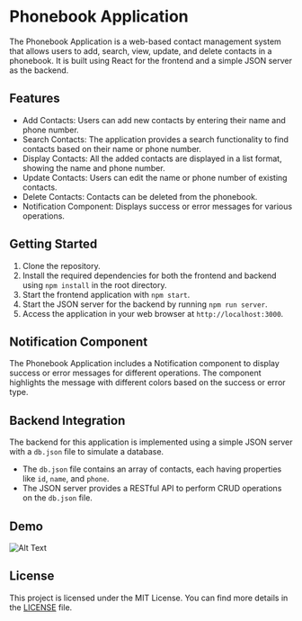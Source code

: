 # Phonebook Application

The Phonebook Application is a web-based contact management system that allows users to add, search, view, update, and delete contacts in a phonebook. It is built using React for the frontend and a simple JSON server as the backend.

## Features

- Add Contacts: Users can add new contacts by entering their name and phone number.
- Search Contacts: The application provides a search functionality to find contacts based on their name or phone number.
- Display Contacts: All the added contacts are displayed in a list format, showing the name and phone number.
- Update Contacts: Users can edit the name or phone number of existing contacts.
- Delete Contacts: Contacts can be deleted from the phonebook.
- Notification Component: Displays success or error messages for various operations.

## Getting Started

1. Clone the repository.
2. Install the required dependencies for both the frontend and backend using `npm install` in the root directory.
3. Start the frontend application with `npm start`.
4. Start the JSON server for the backend by running `npm run server`.
5. Access the application in your web browser at `http://localhost:3000`.

## Notification Component

The Phonebook Application includes a Notification component to display success or error messages for different operations. The component highlights the message with different colors based on the success or error type.

## Backend Integration

The backend for this application is implemented using a simple JSON server with a `db.json` file to simulate a database.

- The `db.json` file contains an array of contacts, each having properties like `id`, `name`, and `phone`.
- The JSON server provides a RESTful API to perform CRUD operations on the `db.json` file.

## Demo

![Alt Text](https://media.giphy.com/media/v1.Y2lkPTc5MGI3NjExeXhxamFmdGlzOThsYWR0aG9nNWFzOTY1NTUwb2l3Z3I4Zmhicjh3ZCZlcD12MV9pbnRlcm5hbF9naWZfYnlfaWQmY3Q9Zw/6Fept60hVrNCc5FrSd/giphy.gif)

## License

This project is licensed under the MIT License. You can find more details in the [LICENSE](./LICENSE) file.
